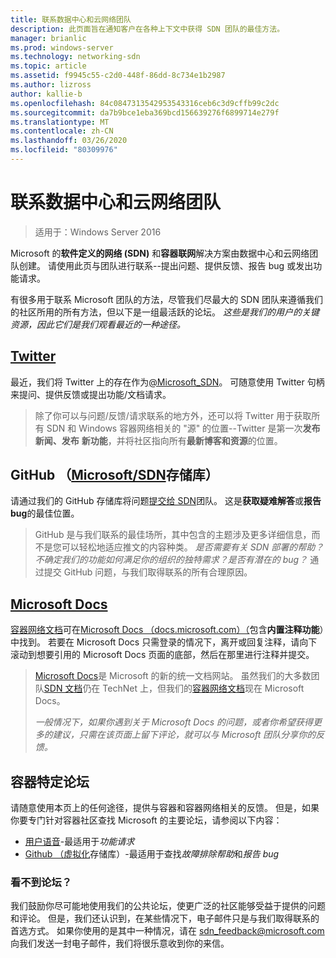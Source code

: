 ```yaml
---
title: 联系数据中心和云网络团队
description: 此页面旨在通知客户在各种上下文中获得 SDN 团队的最佳方法。
manager: brianlic
ms.prod: windows-server
ms.technology: networking-sdn
ms.topic: article
ms.assetid: f9945c55-c2d0-448f-86dd-8c734e1b2987
ms.author: lizross
author: kallie-b
ms.openlocfilehash: 84c0847313542953543316ceb6c3d9cffb99c2dc
ms.sourcegitcommit: da7b9bce1eba369bcd156639276f6899714e279f
ms.translationtype: MT
ms.contentlocale: zh-CN
ms.lasthandoff: 03/26/2020
ms.locfileid: "80309976"
---
```

# <a name="contact-the-datacenter-and-cloud-networking-team"></a>联系数据中心和云网络团队

> 适用于：Windows Server 2016

Microsoft 的**软件定义的网络 \(SDN\)** 和**容器联网**解决方案由数据中心和云网络团队创建。 请使用此页与团队进行联系--提出问题、提供反馈、报告 bug 或发出功能请求。

有很多用于联系 Microsoft 团队的方法，尽管我们尽最大的 SDN 团队来遵循我们的社区所用的所有方法，但以下是一组最活跃的论坛。 *这些是我们的用户的关键资源，因此它们是我们观看最近的一种途径。*

## <a name="twitter"></a>[Twitter](https://twitter.com/Microsoft_SDN)

最近，我们将 Twitter 上的存在作为[@Microsoft_SDN](https://twitter.com/Microsoft_SDN)。 可随意使用 Twitter 句柄来提问、提供反馈或提出功能/文档请求。
> 除了你可以与问题/反馈/请求联系的地方外，还可以将 Twitter 用于获取所有 SDN 和 Windows 容器网络相关的 "源" 的位置--Twitter 是第一次**发布新闻、发布** **新功能**，并将社区指向所有**最新博客和资源**的位置。

## <a name="github-microsoftsdn-repo"></a>GitHub （[Microsoft/SDN](https://github.com/Microsoft/SDN/issues)存储库）
请通过我们的 GitHub 存储库将问题[提交给 SDN](https://github.com/Microsoft/SDN/issues)团队。 这是**获取疑难解答**或**报告 bug**的最佳位置。

> GitHub 是与我们联系的最佳场所，其中包含的主题涉及更多详细信息，而不是您可以轻松地适应推文的内容种类。 *是否需要有关 SDN 部署的帮助？不确定我们的功能如何满足你的组织的独特需求？是否有潜在的 bug？* 通过提交 GitHub 问题，与我们取得联系的所有合理原因。

## <a name="microsoft-docs"></a>[Microsoft Docs](https://docs.microsoft.com/)
[容器网络文档](https://docs.microsoft.com/virtualization/windowscontainers/manage-containers/container-networking)可在[Microsoft Docs （docs.microsoft.com）（](https://docs.microsoft.com/)包含**内置注释功能**）中找到。 若要在 Microsoft Docs 只需登录的情况下，离开或回复注释，请向下滚动到想要引用的 Microsoft Docs 页面的底部，然后在那里进行注释并提交。

> [Microsoft Docs](https://docs.microsoft.com/)是 Microsoft 的新的统一文档网站。 虽然我们的大多数团队[SDN 文档](https://technet.microsoft.com/windows-server-docs/networking/sdn/software-defined-networking)仍在 TechNet 上，但我们的[容器网络文档](https://docs.microsoft.com/virtualization/windowscontainers/manage-containers/container-networking)现在 Microsoft Docs。
> 
> *一般情况下，如果你遇到关于 Microsoft Docs 的问题，或者你希望获得更多的建议，只需在该页面上留下评论，就可以与 Microsoft 团队分享你的反馈。*

## <a name="container-specific-forums"></a>容器特定论坛
请随意使用本页上的任何途径，提供与容器和容器网络相关的反馈。 但是，如果你要专门针对容器社区查找 Microsoft 的主要论坛，请参阅以下内容：
- [用户语音](https://windowsserver.uservoice.com/forums/304624-containers)-最适用于*功能请求*
- [Github （虚拟化](https://github.com/Microsoft/Virtualization-Documentation)存储库）-最适用于查找*故障排除帮助*和*报告 bug*

### <a name="not-seeing-the-forum-for-you"></a>看不到论坛？ 
我们鼓励你尽可能地使用我们的公共论坛，使更广泛的社区能够受益于提供的问题和评论。 但是，我们还认识到，在某些情况下，电子邮件只是与我们取得联系的首选方式。 如果你使用的是其中一种情况，请在 sdn_feedback@microsoft.com 向我们发送一封电子邮件，我们将很乐意收到你的来信。
